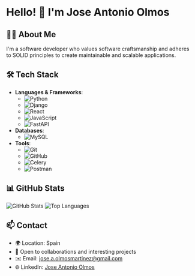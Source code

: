 # Hello! 👋 I'm Jose Antonio Olmos

## 👨‍💻 About Me
I'm a software developer who values software craftsmanship and adheres to SOLID principles to create maintainable and scalable applications.

## 🛠️ Tech Stack
- **Languages & Frameworks**:
  - ![Python](https://img.shields.io/badge/Python-3776AB?style=flat&logo=python&logoColor=white)
  - ![Django](https://img.shields.io/badge/Django-092E20?style=flat&logo=django&logoColor=white)
  - ![React](https://img.shields.io/badge/React-61DAFB?style=flat&logo=react&logoColor=white)
  - ![JavaScript](https://img.shields.io/badge/JavaScript-F7DF1E?style=flat&logo=javascript&logoColor=white)
  - ![FastAPI](https://img.shields.io/badge/FastAPI-009688?style=flat&logo=fastapi&logoColor=white)
- **Databases**:
  - ![MySQL](https://img.shields.io/badge/MySQL-4479A1?style=flat&logo=mysql&logoColor=white)
- **Tools**:
  - ![Git](https://img.shields.io/badge/Git-F05032?style=flat&logo=git&logoColor=white)
  - ![GitHub](https://img.shields.io/badge/GitHub-181717?style=flat&logo=github&logoColor=white)
  - ![Celery](https://img.shields.io/badge/Celery-37814A?style=flat&logo=celery&logoColor=white)
  - ![Postman](https://img.shields.io/badge/Postman-FF6C37?style=flat&logo=postman&logoColor=white)

## 📊 GitHub Stats
![GitHub Stats](https://github-readme-stats.vercel.app/api?username=Jaolmos&show_icons=true&theme=dark)
![Top Languages](https://github-readme-stats.vercel.app/api/top-langs/?username=Jaolmos&layout=compact&theme=dark)

## 📫 Contact
- 🌍 Location: Spain
- 💼 Open to collaborations and interesting projects
- ✉️ Email: [jose.a.olmosmartinez@gmail.com](mailto:jose.a.olmosmartinez@gmail.com)
- 🌐 LinkedIn: [Jose Antonio Olmos](https://www.linkedin.com/in/jose-antonio-olmos-m/)

